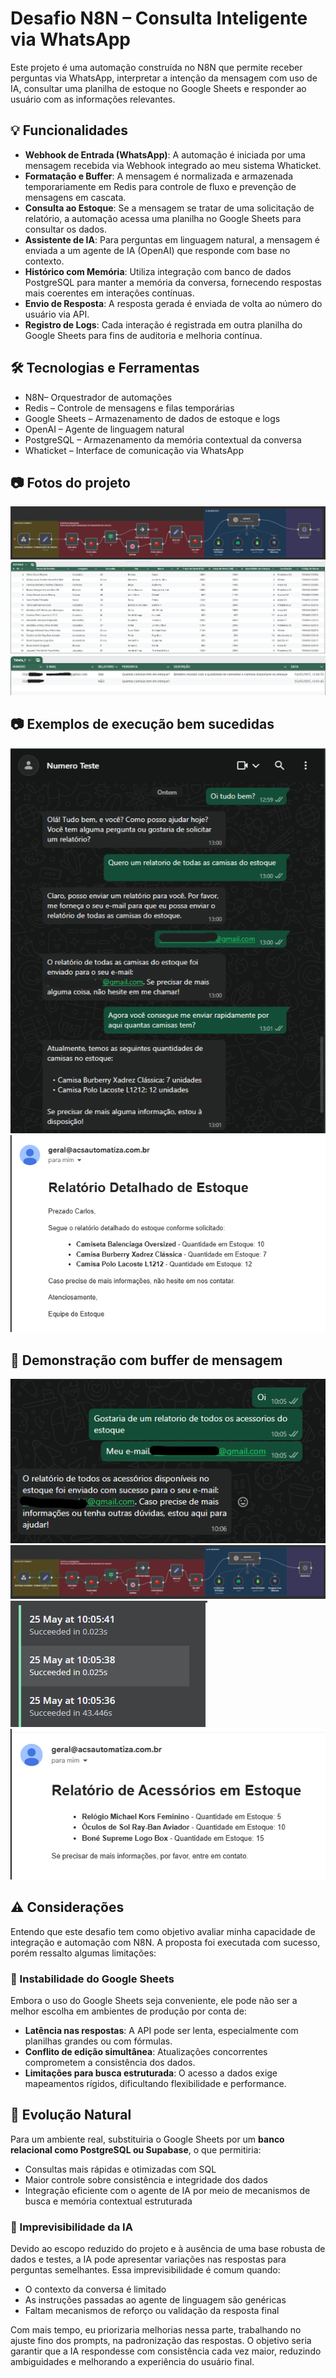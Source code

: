 # Desafio N8N – Consulta Inteligente via WhatsApp

Este projeto é uma automação construída no N8N que permite receber perguntas via WhatsApp, interpretar a intenção da mensagem com uso de IA, consultar uma planilha de estoque no Google Sheets e responder ao usuário com as informações relevantes.

## 💡 Funcionalidades

- **Webhook de Entrada (WhatsApp)**: A automação é iniciada por uma mensagem recebida via Webhook integrado ao meu sistema Whaticket.
- **Formatação e Buffer**: A mensagem é normalizada e armazenada temporariamente em Redis para controle de fluxo e prevenção de mensagens em cascata.
- **Consulta ao Estoque**: Se a mensagem se tratar de uma solicitação de relatório, a automação acessa uma planilha no Google Sheets para consultar os dados.
- **Assistente de IA**: Para perguntas em linguagem natural, a mensagem é enviada a um agente de IA (OpenAI) que responde com base no contexto.
- **Histórico com Memória**: Utiliza integração com banco de dados PostgreSQL para manter a memória da conversa, fornecendo respostas mais coerentes em interações contínuas.
- **Envio de Resposta**: A resposta gerada é enviada de volta ao número do usuário via API.
- **Registro de Logs**: Cada interação é registrada em outra planilha do Google Sheets para fins de auditoria e melhoria contínua.

## 🛠️ Tecnologias e Ferramentas

- N8N– Orquestrador de automações
- Redis – Controle de mensagens e filas temporárias
- Google Sheets – Armazenamento de dados de estoque e logs
- OpenAI – Agente de linguagem natural
- PostgreSQL – Armazenamento da memória contextual da conversa
- Whaticket – Interface de comunicação via WhatsApp

## 📷 Fotos do projeto

![fluxo](fluxo.png)
![estoque](estoque.png)
![log-att](log-att.png)

## 📷 Exemplos de execução bem sucedidas

![conversa](conversa.png)
![e-mail](e-mail.png)

## 🔴 Demonstração com buffer de mensagem

![conversa2](conversa2.png)
![buffer-fluxo](buffer-fluxo.png)
![buffer-n8n](buffer-n8n.png)
![e-mail2](e-mail2.png)



## ⚠️ Considerações

Entendo que este desafio tem como objetivo avaliar minha capacidade de integração e automação com N8N. A proposta foi executada com sucesso, porém ressalto algumas limitações:

### 🔁 Instabilidade do Google Sheets

Embora o uso do Google Sheets seja conveniente, ele pode não ser a melhor escolha em ambientes de produção por conta de:

- **Latência nas respostas**: A API pode ser lenta, especialmente com planilhas grandes ou com fórmulas.
- **Conflito de edição simultânea**: Atualizações concorrentes comprometem a consistência dos dados.
- **Limitações para busca estruturada**: O acesso a dados exige mapeamentos rígidos, dificultando flexibilidade e performance.

## 🔄 Evolução Natural

Para um ambiente real, substituiria o Google Sheets por um **banco relacional como PostgreSQL ou Supabase**, o que permitiria:

- Consultas mais rápidas e otimizadas com SQL
- Maior controle sobre consistência e integridade dos dados
- Integração eficiente com o agente de IA por meio de mecanismos de busca e memória contextual estruturada

### 🎯 Imprevisibilidade da IA

Devido ao escopo reduzido do projeto e à ausência de uma base robusta de dados e testes, a IA pode apresentar variações nas respostas para perguntas semelhantes. Essa imprevisibilidade é comum quando:

- O contexto da conversa é limitado
- As instruções passadas ao agente de linguagem são genéricas
- Faltam mecanismos de reforço ou validação da resposta final

Com mais tempo, eu priorizaria melhorias nessa parte, trabalhando no ajuste fino dos prompts, na padronização das respostas. 
O objetivo seria garantir que a IA respondesse com consistência cada vez maior, reduzindo ambiguidades e melhorando a experiência do usuário final.








